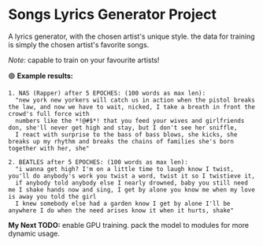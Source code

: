 # Songs Lyrics Generator Project
A lyrics generator, with the chosen artist's unique style. 
the data for training is simply the chosen artist's favorite songs.

*Note:* capable to train on your favourite artists!<br>

🟣 **Example results:**<br>

    1. NAS (Rapper) after 5 EPOCHES: (100 words as max len):
      "new york new yorkers will catch us in action when the pistol breaks the law, and now we have to wait, nicked, I take a breath in front the crowd's full force with 
      numbers like the *!@#$*! that you feed your wives and girlfriends don, she'll never get high and stay, but I don't see her sniffle, 
      I react with surprise to the bass of bass blows, she kicks, she breaks up my rhythm and breaks the chains of families she's born together with her, she"
      
    2. BEATLES after 5 EPOCHES: (100 words as max len):
      "i wanna get high? I'm on a little time to laugh know I twist, you'll do anybody's work you twist a word, twist it so I twistieve it, 
      if anybody told anybody else I nearly drowned, baby you still need me I shake hands now and sing, I get by alone you know me when my love is away you told the girl 
      I knew somebody else had a garden know I get by alone I'll be anywhere I do when the need arises know it when it hurts, shake"



**My Next TODO:** enable GPU training. pack the model to modules for more dynamic usage.
